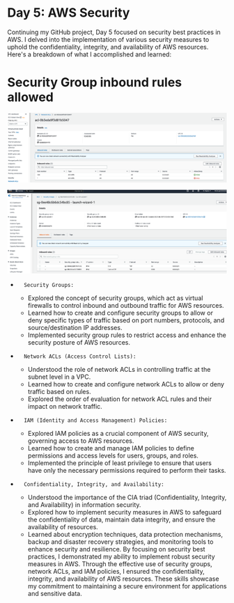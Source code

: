 
# Day 5: AWS Security

Continuing my GitHub project, Day 5 focused on security best practices in AWS. I delved into the implementation of various security measures to uphold the confidentiality, integrity, and availability of AWS resources. Here's a breakdown of what I accomplished and learned:

# Security Group inbound rules allowed
![](https://github.com/urstrulybutch/MY-AWS-CLOUD-PROJECTS/blob/main/SECURITY%20GROUP%20INBOUD%20RULES.png)


![](https://github.com/urstrulybutch/MY-AWS-CLOUD-PROJECTS/blob/main/security%20groups.png)
* 		Security Groups:
    * Explored the concept of security groups, which act as virtual firewalls to control inbound and outbound traffic for AWS resources.
    * Learned how to create and configure security groups to allow or deny specific types of traffic based on port numbers, protocols, and source/destination IP addresses.
    * Implemented security group rules to restrict access and enhance the security posture of AWS resources.
* 		Network ACLs (Access Control Lists):
    * Understood the role of network ACLs in controlling traffic at the subnet level in a VPC.
    * Learned how to create and configure network ACLs to allow or deny traffic based on rules.
    * Explored the order of evaluation for network ACL rules and their impact on network traffic.
* 		IAM (Identity and Access Management) Policies:
    * Explored IAM policies as a crucial component of AWS security, governing access to AWS resources.
    * Learned how to create and manage IAM policies to define permissions and access levels for users, groups, and roles.
    * Implemented the principle of least privilege to ensure that users have only the necessary permissions required to perform their tasks.
* 		Confidentiality, Integrity, and Availability:
    * Understood the importance of the CIA triad (Confidentiality, Integrity, and Availability) in information security.
    * Explored how to implement security measures in AWS to safeguard the confidentiality of data, maintain data integrity, and ensure the availability of resources.
    * Learned about encryption techniques, data protection mechanisms, backup and disaster recovery strategies, and monitoring tools to enhance security and resilience.
By focusing on security best practices, I demonstrated my ability to implement robust security measures in AWS. Through the effective use of security groups, network ACLs, and IAM policies, I ensured the confidentiality, integrity, and availability of AWS resources. These skills showcase my commitment to maintaining a secure environment for applications and sensitive data.
